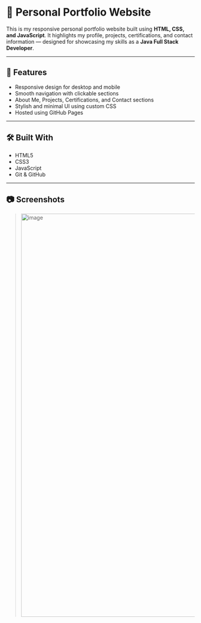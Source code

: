 # 💼 Personal Portfolio Website

This is my responsive personal portfolio website built using **HTML, CSS, and JavaScript**. It highlights my profile, projects, certifications, and contact information — designed for showcasing my skills as a **Java Full Stack Developer**.

---

## 📌 Features

- Responsive design for desktop and mobile
- Smooth navigation with clickable sections
- About Me, Projects, Certifications, and Contact sections
- Stylish and minimal UI using custom CSS
- Hosted using GitHub Pages

---

## 🛠️ Built With

- HTML5
- CSS3
- JavaScript
- Git & GitHub

---

## 📷 Screenshots

> <img width="1913" height="1075" alt="image" src="https://github.com/user-attachments/assets/5d7e32d9-1a33-4799-899c-b23340af1451" />

